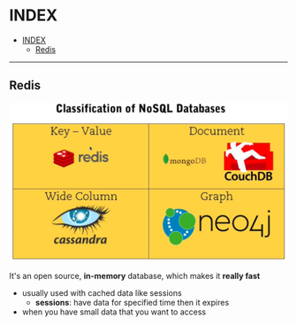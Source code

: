 # INDEX

- [INDEX](#index)
  - [Redis](#redis)

---

## Redis

![NoSql](./img/noSQL.png)

It's an open source, **in-memory** database, which makes it **really fast**

- usually used with cached data like sessions
  - **sessions**: have data for specified time then it expires
- when you have small data that you want to access
